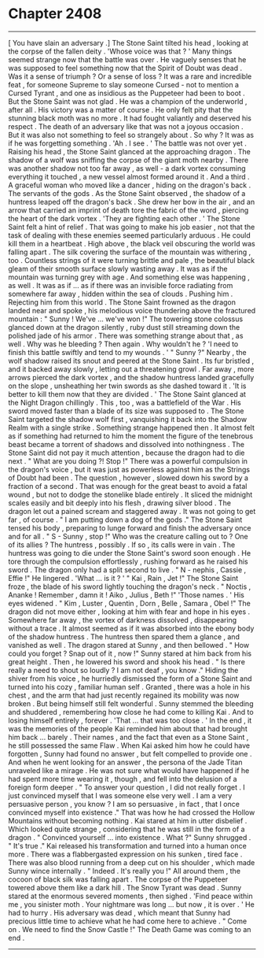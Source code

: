 
# Chapter 2408


---

[ You have slain an adversary .]
The Stone Saint tilted his head , looking at the corpse of the fallen deity .
'Whose voice was that ? '
Many things seemed strange now that the battle was over . He vaguely senses that he was supposed to feel something now that the Spirit of Doubt was dead . Was it a sense of triumph ? Or a sense of loss ? It was a rare and incredible feat , for someone Supreme to slay someone Cursed - not to mention a Cursed Tyrant , and one as insidious as the Puppeteer had been to boot . But the Stone Saint was not glad . He was a champion of the underworld , after all . His victory was a matter of course .
He only felt pity that the stunning black moth was no more . It had fought valiantly and deserved his respect . The death of an adversary like that was not a joyous occasion .
But it was also not something to feel so strangely about .
So why ?
It was as if he was forgetting something .
'Ah . I see . '
The battle was not over yet .
Raising his head , the Stone Saint glanced at the approaching dragon . The shadow of a wolf was sniffing the corpse of the giant moth nearby . There was another shadow not too far away , as well - a dark vortex consuming everything it touched , a new vessel almost formed around it .
And a third . A graceful woman who moved like a dancer , hiding on the dragon's back .
The servants of the gods .
As the Stone Saint observed , the shadow of a huntress leaped off the dragon's back . She drew her bow in the air , and an arrow that carried an imprint of death tore the fabric of the word , piercing the heart of the dark vortex .
'They are fighting each other . '
The Stone Saint felt a hint of relief .
That was going to make his job easier , not that the task of dealing with these enemies seemed particularly arduous . He could kill them in a heartbeat .
High above , the black veil obscuring the world was falling apart . The silk covering the surface of the mountain was withering , too . Countless strings of it were turning brittle and pale , the beautiful black gleam of their smooth surface slowly wasting away . It was as if the mountain was turning grey with age .
And something else was happening , as well . It was as if ... as if there was an invisible force radiating from somewhere far away , hidden within the sea of clouds .
Pushing him . Rejecting him from this world .
The Stone Saint frowned as the dragon landed near and spoke , his melodious voice thundering above the fractured mountain :
" Sunny ! We've ... we've won !"
The towering stone colossus glanced down at the dragon silently , ruby dust still streaming down the polished jade of his armor . There was something strange about that , as well .
Why was he bleeding ?
Then again .
Why wouldn't he ?
'I need to finish this battle swiftly and tend to my wounds . '
" Sunny ?"
Nearby , the wolf shadow raised its snout and peered at the Stone Saint . Its fur bristled , and it backed away slowly , letting out a threatening growl .
Far away , more arrows pierced the dark vortex , and the shadow huntress landed gracefully on the slope , unsheathing her twin swords as she dashed toward it .
'It is better to kill them now that they are divided . '
The Stone Saint glanced at the Night Dragon chillingly . This , too , was a battlefield of the War .
His sword moved faster than a blade of its size was supposed to . The Stone Saint targeted the shadow wolf first , vanquishing it back into the Shadow Realm with a single strike . Something strange happened then . It almost felt as if something had returned to him the moment the figure of the tenebrous beast became a torrent of shadows and dissolved into nothingness .
The Stone Saint did not pay it much attention , because the dragon had to die next .
" What are you doing ?! Stop !"
There was a powerful compulsion in the dragon's voice , but it was just as powerless against him as the Strings of Doubt had been . The question , however , slowed down his sword by a fraction of a second . That was enough for the great beast to avoid a fatal wound , but not to dodge the stonelike blade entirely .
It sliced the midnight scales easily and bit deeply into his flesh , drawing silver blood . The dragon let out a pained scream and staggered away .
It was not going to get far , of course .
" I am putting down a dog of the gods ."
The Stone Saint tensed his body , preparing to lunge forward and finish the adversary once and for all .
" S - Sunny , stop !"
Who was the creature calling out to ? One of its allies ?
The huntress , possibly .
If so , its calls were in vain . The huntress was going to die under the Stone Saint's sword soon enough .
He tore through the compulsion effortlessly , rushing forward as he raised his sword .
The dragon only had a split second to live .
" N - nephis , Cassie , Effie !"
He lingered .
'What ... is it ? '
" Kai , Rain , Jet !"
The Stone Saint froze , the blade of his sword lightly touching the dragon's neck .
" Noctis , Ananke ! Remember , damn it ! Aiko , Julius , Beth !"
'Those names . '
His eyes widened .
" Kim , Luster , Quentin , Dorn , Belle , Samara , Obel !"
The dragon did not move either , looking at him with fear and hope in his eyes .
Somewhere far away , the vortex of darkness dissolved , disappearing without a trace . It almost seemed as if it was absorbed into the ebony body of the shadow huntress .
The huntress then spared them a glance , and vanished as well .
The dragon stared at Sunny , and then bellowed .
" How could you forget ? Snap out of it , now !"
Sunny stared at him back from his great height .
Then , he lowered his sword and shook his head .
" Is there really a need to shout so loudly ? I am not deaf , you know ."
Hiding the shiver from his voice , he hurriedly dismissed the form of a Stone Saint and turned into his cozy , familiar human self .
Granted , there was a hole in his chest , and the arm that had just recently regained its mobility was now broken . But being himself still felt wonderful .
Sunny stemmed the bleeding and shuddered , remembering how close he had come to killing Kai .
And to losing himself entirely , forever .
'That ... that was too close . '
In the end , it was the memories of the people Kai reminded him about that had brought him back ... barely .
Their names , and the fact that even as a Stone Saint , he still possessed the same Flaw .
When Kai asked him how he could have forgotten , Sunny had found no answer , but felt compelled to provide one . And when he went looking for an answer , the persona of the Jade Titan unraveled like a mirage .
He was not sure what would have happened if he had spent more time wearing it , though , and fell into the delusion of a foreign form deeper .
" To answer your question , I did not really forget . I just convinced myself that I was someone else very well . I am a very persuasive person , you know ? I am so persuasive , in fact , that I once convinced myself into existence ."
That was how he had crossed the Hollow Mountains without becoming nothing .
Kai stared at him in utter disbelief .
Which looked quite strange , considering that he was still in the form of a dragon .
" Convinced yourself ... into existence . What ?"
Sunny shrugged .
" It's true ."
Kai released his transformation and turned into a human once more . There was a flabbergasted expression on his sunken , tired face .
There was also blood running from a deep cut on his shoulder , which made Sunny wince internally .
" Indeed . It's really you !"
All around them , the cocoon of black silk was falling apart .
The corpse of the Puppeteer towered above them like a dark hill .
The Snow Tyrant was dead .
Sunny stared at the enormous severed moments , then sighed .
'Find peace within me , you sinister moth . Your nightmare was long ... but now , it is over . '
He had to hurry . His adversary was dead , which meant that Sunny had precious little time to achieve what he had come here to achieve .
" Come on . We need to find the Snow Castle !"
The Death Game was coming to an end .

---

